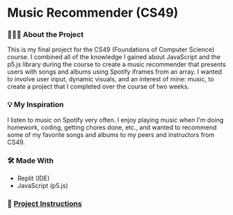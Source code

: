 # Music Recommender (CS49)

### 👩🏽‍💻 About the Project
This is my final project for the CS49 (Foundations of Computer Science) course. I combined all of the knowledge I gained about JavaScript and the p5.js library during the course to create a music recommender that presents users with songs and albums using Spotify iframes from an array. I wanted to involve user input, dynamic visuals, and an interest of mine: music, to create a project that I completed over the course of two weeks.

### 💡 My Inspiration
I listen to music on Spotify very often. I enjoy playing music when I'm doing homework, coding, getting chores done, etc., and wanted to recommend some of my favorite songs and albums to my peers and instructors from CS49.

### 🛠 Made With
- Replit (IDE)
- JavaScript (p5.js)

### 📃 [Project Instructions](https://docs.google.com/document/d/1e2wWJA-5n8ObvyVMogOH2bBL8_rMI_f8ObJcvuzkdvo/edit)
